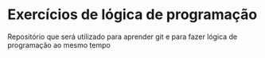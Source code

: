 # Exercícios de lógica de programação
Repositório que será utilizado para aprender git e para fazer lógica de programação ao mesmo tempo
